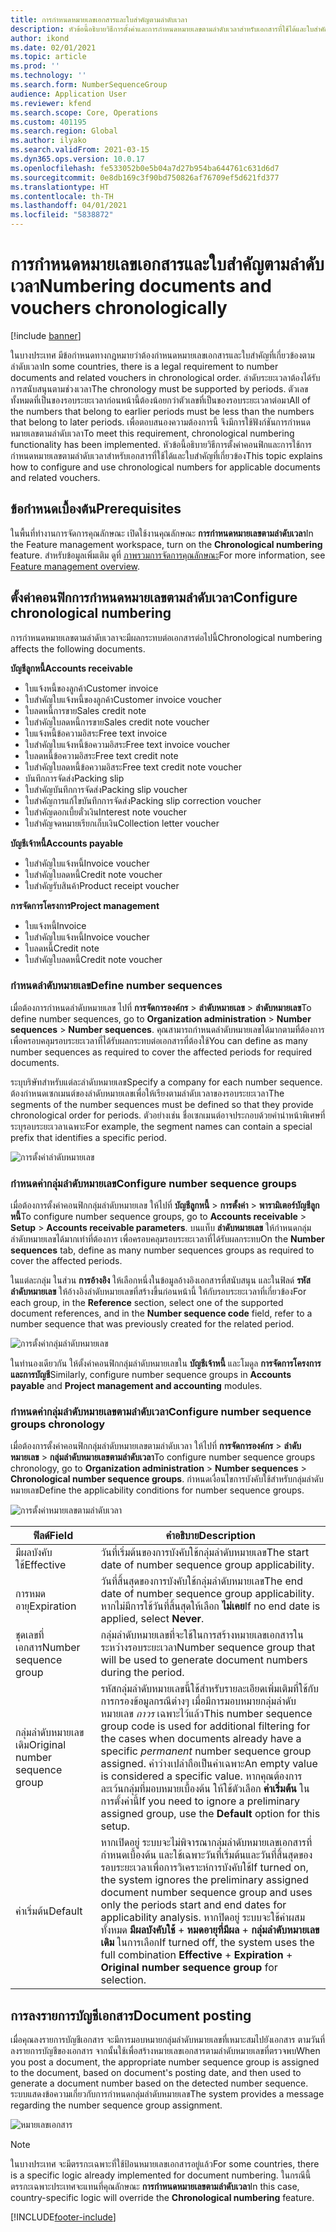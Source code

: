 ```yaml
---
title: การกำหนดหมายเลขเอกสารและใบสำคัญตามลำดับเวลา
description: หัวข้อนี้อธิบายวิธีการตั้งค่าและการกำหนดหมายเลขตามลำดับเวลาสำหรับเอกสารที่ใช้ได้และใบสำคัญที่เกี่ยวข้อง
author: ikond
ms.date: 02/01/2021
ms.topic: article
ms.prod: ''
ms.technology: ''
ms.search.form: NumberSequenceGroup
audience: Application User
ms.reviewer: kfend
ms.search.scope: Core, Operations
ms.custom: 401195
ms.search.region: Global
ms.author: ilyako
ms.search.validFrom: 2021-03-15
ms.dyn365.ops.version: 10.0.17
ms.openlocfilehash: fe533052b0e5b04a7d27b954ba644761c631d6d7
ms.sourcegitcommit: 0e8db169c3f90bd750826af76709ef5d621fd377
ms.translationtype: HT
ms.contentlocale: th-TH
ms.lasthandoff: 04/01/2021
ms.locfileid: "5838872"
---
```

# <a name="numbering-documents-and-vouchers-chronologically"></a><span data-ttu-id="85a5f-103">การกำหนดหมายเลขเอกสารและใบสำคัญตามลำดับเวลา</span><span class="sxs-lookup"><span data-stu-id="85a5f-103">Numbering documents and vouchers chronologically</span></span>

[!include [banner](../includes/banner.md)]


<span data-ttu-id="85a5f-104">ในบางประเทศ มีข้อกําหนดทางกฎหมายว่าต้องกําหนดหมายเลขเอกสารและใบสำคัญที่เกี่ยวข้องตามลำดับเวลา</span><span class="sxs-lookup"><span data-stu-id="85a5f-104">In some countries, there is a legal requirement to number documents and related vouchers in chronological order.</span></span> <span data-ttu-id="85a5f-105">ลำดับระยะเวลาต้องได้รับการสนับสนุนตามช่วงเวลา</span><span class="sxs-lookup"><span data-stu-id="85a5f-105">The chronology must be supported by periods.</span></span> <span data-ttu-id="85a5f-106">ตัวเลขทั้งหมดที่เป็นของรอบระยะเวลาก่อนหน้านี้ต้องน้อยกว่าตัวเลขที่เป็นของรอบระยะเวลาต่อมา</span><span class="sxs-lookup"><span data-stu-id="85a5f-106">All of the numbers that belong to earlier periods must be less than the numbers that belong to later periods.</span></span> <span data-ttu-id="85a5f-107">เพื่อตอบสนองความต้องการนี้ จึงมีการใช้ฟังก์ชันการกำหนดหมายเลขตามลำดับเวลา</span><span class="sxs-lookup"><span data-stu-id="85a5f-107">To meet this requirement, chronological numbering functionality has been implemented.</span></span> <span data-ttu-id="85a5f-108">หัวข้อนี้อธิบายวิธีการตั้งค่าคอนฟิกและการใช้การกำหนดหมายเลขตามลำดับเวลาสำหรับเอกสารที่ใช้ได้และใบสำคัญที่เกี่ยวข้อง</span><span class="sxs-lookup"><span data-stu-id="85a5f-108">This topic explains how to configure and use chronological numbers for applicable documents and related vouchers.</span></span>

## <a name="prerequisites"></a><span data-ttu-id="85a5f-109">ข้อกำหนดเบื้องต้น</span><span class="sxs-lookup"><span data-stu-id="85a5f-109">Prerequisites</span></span>

<span data-ttu-id="85a5f-110">ในพื้นที่ทำงานการจัดการคุณลักษณะ เปิดใช้งานคุณลักษณะ **การกำหนดหมายเลขตามลำดับเวลา**</span><span class="sxs-lookup"><span data-stu-id="85a5f-110">In the Feature management workspace, turn on the **Chronological numbering** feature.</span></span> <span data-ttu-id="85a5f-111">สำหรับข้อมูลเพิ่มเติม ดูที่ [ภาพรวมการจัดการคุณลักษณะ](../../fin-ops-core/fin-ops/get-started/feature-management/feature-management-overview.md)</span><span class="sxs-lookup"><span data-stu-id="85a5f-111">For more information, see [Feature management overview](../../fin-ops-core/fin-ops/get-started/feature-management/feature-management-overview.md).</span></span>

## <a name="configure-chronological-numbering"></a><span data-ttu-id="85a5f-112">ตั้งค่าคอนฟิกการกําหนดหมายเลขตามลำดับเวลา</span><span class="sxs-lookup"><span data-stu-id="85a5f-112">Configure chronological numbering</span></span>

<span data-ttu-id="85a5f-113">การกำหนดหมายเลขตามลำดับเวลาจะมีผลกระทบต่อเอกสารต่อไปนี้</span><span class="sxs-lookup"><span data-stu-id="85a5f-113">Chronological numbering affects the following documents.</span></span>

<span data-ttu-id="85a5f-114">**บัญชีลูกหนี้**</span><span class="sxs-lookup"><span data-stu-id="85a5f-114">**Accounts receivable**</span></span>
- <span data-ttu-id="85a5f-115">ใบแจ้งหนี้ของลูกค้า</span><span class="sxs-lookup"><span data-stu-id="85a5f-115">Customer invoice</span></span>
- <span data-ttu-id="85a5f-116">ใบสำคัญใบแจ้งหนี้ของลูกค้า</span><span class="sxs-lookup"><span data-stu-id="85a5f-116">Customer invoice voucher</span></span>
- <span data-ttu-id="85a5f-117">ใบลดหนี้การขาย</span><span class="sxs-lookup"><span data-stu-id="85a5f-117">Sales credit note</span></span>
- <span data-ttu-id="85a5f-118">ใบสำคัญใบลดหนี้การขาย</span><span class="sxs-lookup"><span data-stu-id="85a5f-118">Sales credit note voucher</span></span>
- <span data-ttu-id="85a5f-119">ใบแจ้งหนี้ข้อความอิสระ</span><span class="sxs-lookup"><span data-stu-id="85a5f-119">Free text invoice</span></span>
- <span data-ttu-id="85a5f-120">ใบสำคัญใบแจ้งหนี้ข้อความอิสระ</span><span class="sxs-lookup"><span data-stu-id="85a5f-120">Free text invoice voucher</span></span>
- <span data-ttu-id="85a5f-121">ใบลดหนี้ข้อความอิสระ</span><span class="sxs-lookup"><span data-stu-id="85a5f-121">Free text credit note</span></span>
- <span data-ttu-id="85a5f-122">ใบสำคัญใบลดหนี้ข้อความอิสระ</span><span class="sxs-lookup"><span data-stu-id="85a5f-122">Free text credit note voucher</span></span>
- <span data-ttu-id="85a5f-123">บันทึกการจัดส่ง</span><span class="sxs-lookup"><span data-stu-id="85a5f-123">Packing slip</span></span>
- <span data-ttu-id="85a5f-124">ใบสำคัญบันทึกการจัดส่ง</span><span class="sxs-lookup"><span data-stu-id="85a5f-124">Packing slip voucher</span></span>
- <span data-ttu-id="85a5f-125">ใบสำคัญการแก้ไขบันทึกการจัดส่ง</span><span class="sxs-lookup"><span data-stu-id="85a5f-125">Packing slip correction voucher</span></span>
- <span data-ttu-id="85a5f-126">ใบสำคัญดอกเบี้ยตั๋วเงิน</span><span class="sxs-lookup"><span data-stu-id="85a5f-126">Interest note voucher</span></span>
- <span data-ttu-id="85a5f-127">ใบสำคัญจดหมายเรียกเก็บเงิน</span><span class="sxs-lookup"><span data-stu-id="85a5f-127">Collection letter voucher</span></span>

<span data-ttu-id="85a5f-128">**บัญชีเจ้าหนี้**</span><span class="sxs-lookup"><span data-stu-id="85a5f-128">**Accounts payable**</span></span>
- <span data-ttu-id="85a5f-129">ใบสำคัญใบแจ้งหนี้</span><span class="sxs-lookup"><span data-stu-id="85a5f-129">Invoice voucher</span></span>
- <span data-ttu-id="85a5f-130">ใบสำคัญใบลดหนี้</span><span class="sxs-lookup"><span data-stu-id="85a5f-130">Credit note voucher</span></span>
- <span data-ttu-id="85a5f-131">ใบสำคัญรับสินค้า</span><span class="sxs-lookup"><span data-stu-id="85a5f-131">Product receipt voucher</span></span>

<span data-ttu-id="85a5f-132">**การจัดการโครงการ**</span><span class="sxs-lookup"><span data-stu-id="85a5f-132">**Project management**</span></span>
- <span data-ttu-id="85a5f-133">ใบแจ้งหนี้</span><span class="sxs-lookup"><span data-stu-id="85a5f-133">Invoice</span></span>
- <span data-ttu-id="85a5f-134">ใบสำคัญใบแจ้งหนี้</span><span class="sxs-lookup"><span data-stu-id="85a5f-134">Invoice voucher</span></span>
- <span data-ttu-id="85a5f-135">ใบลดหนี้</span><span class="sxs-lookup"><span data-stu-id="85a5f-135">Credit note</span></span>
- <span data-ttu-id="85a5f-136">ใบสำคัญใบลดหนี้</span><span class="sxs-lookup"><span data-stu-id="85a5f-136">Credit note voucher</span></span> 

### <a name="define-number-sequences"></a><span data-ttu-id="85a5f-137">กำหนดลำดับหมายเลข</span><span class="sxs-lookup"><span data-stu-id="85a5f-137">Define number sequences</span></span>

<span data-ttu-id="85a5f-138">เมื่อต้องการกําหนดลำดับหมายเลข ไปที่ **การจัดการองค์กร** > **ลำดับหมายเลข** > **ลำดับหมายเลข**</span><span class="sxs-lookup"><span data-stu-id="85a5f-138">To define number sequences, go to **Organization administration** > **Number sequences** > **Number sequences**.</span></span> <span data-ttu-id="85a5f-139">คุณสามารถกําหนดลำดับหมายเลขได้มากตามที่ต้องการ เพื่อครอบคลุมรอบระยะเวลาที่ได้รับผลกระทบต่อเอกสารที่ต้องใช้</span><span class="sxs-lookup"><span data-stu-id="85a5f-139">You can define as many number sequences as required to cover the affected periods for required documents.</span></span> 

<span data-ttu-id="85a5f-140">ระบุบริษัทสำหรับแต่ละลำดับหมายเลข</span><span class="sxs-lookup"><span data-stu-id="85a5f-140">Specify a company for each number sequence.</span></span> <span data-ttu-id="85a5f-141">ต้องกําหนดเซกเมนต์ของลำดับหมายเลขเพื่อให้เรียงตามลำดับเวลาของรอบระยะเวลา</span><span class="sxs-lookup"><span data-stu-id="85a5f-141">The segments of the number sequences must be defined so that they provide chronological order for periods.</span></span> <span data-ttu-id="85a5f-142">ตัวอย่างเช่น ชื่อเซกเมนต์อาจประกอบด้วยคำนำหน้าพิเศษที่ระบุรอบระยะเวลาเฉพาะ</span><span class="sxs-lookup"><span data-stu-id="85a5f-142">For example, the segment names can contain a special prefix that identifies a specific period.</span></span>

![การตั้งค่าลำดับหมายเลข](media/chrono-num-sequence.jpg)

### <a name="configure-number-sequence-groups"></a><span data-ttu-id="85a5f-144">กำหนดค่ากลุ่มลำดับหมายเลข</span><span class="sxs-lookup"><span data-stu-id="85a5f-144">Configure number sequence groups</span></span>

<span data-ttu-id="85a5f-145">เมื่อต้องการตั้งค่าคอนฟิกกลุ่มลำดับหมายเลข ให้ไปที่ **บัญชีลูกหนี้** > **การตั้งค่า** > **พารามิเตอร์บัญชีลูกหนี้**</span><span class="sxs-lookup"><span data-stu-id="85a5f-145">To configure number sequence groups, go to **Accounts receivable** > **Setup** > **Accounts receivable parameters**.</span></span> <span data-ttu-id="85a5f-146">บนแท็บ **ลำดับหมายเลข** ให้กําหนดกลุ่มลำดับหมายเลขได้มากเท่าที่ต้องการ เพื่อครอบคลุมรอบระยะเวลาที่ได้รับผลกระทบ</span><span class="sxs-lookup"><span data-stu-id="85a5f-146">On the **Number sequences** tab, define as many number sequences groups as required to cover the affected periods.</span></span> 

<span data-ttu-id="85a5f-147">ในแต่ละกลุ่ม ในส่วน **การอ้างอิง** ให้เลือกหนึ่งในข้อมูลอ้างอิงเอกสารที่สนับสนุน และในฟิลด์ **รหัสลำดับหมายเลข** ให้อ้างอิงลำดับหมายเลขที่สร้างขึ้นก่อนหน้านี้ ให้กับรอบระยะเวลาที่เกี่ยวข้อง</span><span class="sxs-lookup"><span data-stu-id="85a5f-147">For each group, in the **Reference** section, select one of the supported document references, and in the **Number sequence code** field, refer to a number sequence that was previously created for the related period.</span></span>

![การตั้งค่ากลุ่มลำดับหมายเลข](media/chrono-num-sequence-group.jpg)

<span data-ttu-id="85a5f-149">ในทำนองเดียวกัน ให้ตั้งค่าคอนฟิกกลุ่มลำดับหมายเลขใน **บัญชีเจ้าหนี้** และโมดูล **การจัดการโครงการและการบัญชี**</span><span class="sxs-lookup"><span data-stu-id="85a5f-149">Similarly, configure number sequence groups in **Accounts payable** and **Project management and accounting** modules.</span></span>

### <a name="configure-number-sequence-groups-chronology"></a><span data-ttu-id="85a5f-150">กำหนดค่ากลุ่มลำดับหมายเลขตามลำดับเวลา</span><span class="sxs-lookup"><span data-stu-id="85a5f-150">Configure number sequence groups chronology</span></span>

<span data-ttu-id="85a5f-151">เมื่อต้องการตั้งค่าคอนฟิกกลุ่มลำดับหมายเลขตามลำดับเวลา ให้ไปที่ **การจัดการองค์กร** > **ลำดับหมายเลข** > **กลุ่มลำดับหมายเลขตามลำดับเวลา**</span><span class="sxs-lookup"><span data-stu-id="85a5f-151">To configure number sequence groups chronology, go to **Organization administration** > **Number sequences** > **Chronological number sequence groups**.</span></span> <span data-ttu-id="85a5f-152">กำหนดเงื่อนไขการบังคับใช้สำหรับกลุ่มลำดับหมายเลข</span><span class="sxs-lookup"><span data-stu-id="85a5f-152">Define the applicability conditions for number sequence groups.</span></span>

![การตั้งค่าหมายเลขตามลำดับเวลา](media/chrono-num-sequence-group-period.jpg)

| <span data-ttu-id="85a5f-154">ฟิลด์</span><span class="sxs-lookup"><span data-stu-id="85a5f-154">Field</span></span>            | <span data-ttu-id="85a5f-155">คำอธิบาย</span><span class="sxs-lookup"><span data-stu-id="85a5f-155">Description</span></span>                                                                                                                                                                                                                                                                                                                                                                                   |
|---------------------|------------------------------------------------------------------------------------------------------------------------------------------------------------------------------------------------------------------------------------------------------------------------------------------------------------------------------------------------------------------------------------------------|
| <span data-ttu-id="85a5f-156">มีผลบังคับใช้</span><span class="sxs-lookup"><span data-stu-id="85a5f-156">Effective</span></span>  | <span data-ttu-id="85a5f-157">วันที่เริ่มต้นของการบังคับใช้กลุ่มลำดับหมายเลข</span><span class="sxs-lookup"><span data-stu-id="85a5f-157">The start date of number sequence group applicability.</span></span> |
| <span data-ttu-id="85a5f-158">การหมดอายุ</span><span class="sxs-lookup"><span data-stu-id="85a5f-158">Expiration</span></span>      | <span data-ttu-id="85a5f-159">วันที่สิ้นสุดของการบังคับใช้กลุ่มลำดับหมายเลข</span><span class="sxs-lookup"><span data-stu-id="85a5f-159">The end date of number sequence group applicability.</span></span> <span data-ttu-id="85a5f-160">หากไม่มีการใช้วันที่สิ้นสุดให้เลือก **ไม่เคย**</span><span class="sxs-lookup"><span data-stu-id="85a5f-160">If no end date is applied, select **Never**.</span></span> |
| <span data-ttu-id="85a5f-161">ชุดเลขที่เอกสาร</span><span class="sxs-lookup"><span data-stu-id="85a5f-161">Number sequence group</span></span> | <span data-ttu-id="85a5f-162">กลุ่มลำดับหมายเลขที่จะใช้ในการสร้างหมายเลขเอกสารในระหว่างรอบระยะเวลา</span><span class="sxs-lookup"><span data-stu-id="85a5f-162">Number sequence group that will be used to generate document numbers during the period.</span></span> |
| <span data-ttu-id="85a5f-163">กลุ่มลำดับหมายเลขเดิม</span><span class="sxs-lookup"><span data-stu-id="85a5f-163">Original number sequence group</span></span> | <span data-ttu-id="85a5f-164">รหัสกลุ่มลำดับหมายเลขนี้ใช้สำหรับรายละเอียดเพิ่มเติมที่ใช้กับการกรองข้อมูลกรณีต่างๆ เมื่อมีการมอบหมายกลุ่มลำดับหมายเลข *ถาวร* เฉพาะไว้แล้ว</span><span class="sxs-lookup"><span data-stu-id="85a5f-164">This number sequence group code is used for additional filtering for the cases when documents already have a specific *permanent* number sequence group assigned.</span></span> <span data-ttu-id="85a5f-165">ค่าว่างเปล่าถือเป็นค่าเฉพาะ</span><span class="sxs-lookup"><span data-stu-id="85a5f-165">An empty value is considered a specific value.</span></span> <span data-ttu-id="85a5f-166">หากคุณต้องการละเว้นกลุ่มที่มอบหมายเบื้องต้น ให้ใช้ตัวเลือก **ค่าเริ่มต้น** ในการตั้งค่านี้</span><span class="sxs-lookup"><span data-stu-id="85a5f-166">If you need to ignore a preliminary assigned group, use the **Default** option for this setup.</span></span> |
| <span data-ttu-id="85a5f-167">ค่าเริ่มต้น</span><span class="sxs-lookup"><span data-stu-id="85a5f-167">Default</span></span> | <span data-ttu-id="85a5f-168">หากเปิดอยู่ ระบบจะไม่พิจารณากลุ่มลำดับหมายเลขเอกสารที่กำหนดเบื้องต้น และใช้เฉพาะวันที่เริ่มต้นและวันที่สิ้นสุดของรอบระยะเวลาเพื่อการวิเคราะห์การบังคับใช้</span><span class="sxs-lookup"><span data-stu-id="85a5f-168">If turned on, the system ignores the preliminary assigned document number sequence group and uses only the periods start and end dates for applicability analysis.</span></span> <span data-ttu-id="85a5f-169">หากปิดอยู่ ระบบจะใช้ค่าผสมทั้งหมด **มีผลบังคับใช้** + **หมดอายุที่มีผล** + **กลุ่มลำดับหมายเลขเดิม** ในการเลือก</span><span class="sxs-lookup"><span data-stu-id="85a5f-169">If turned off, the system uses the full combination **Effective** + **Expiration** + **Original number sequence group** for selection.</span></span> |

## <a name="document-posting"></a><span data-ttu-id="85a5f-170">การลงรายการบัญชีเอกสาร</span><span class="sxs-lookup"><span data-stu-id="85a5f-170">Document posting</span></span>
<span data-ttu-id="85a5f-171">เมื่อคุณลงรายการบัญชีเอกสาร จะมีการมอบหมายกลุ่มลำดับหมายเลขที่เหมาะสมไปยังเอกสาร ตามวันที่ลงรายการบัญชีของเอกสาร จากนั้นใช้เพื่อสร้างหมายเลขเอกสารตามลำดับหมายเลขที่ตรวจพบ</span><span class="sxs-lookup"><span data-stu-id="85a5f-171">When you post a document, the appropriate number sequence group is assigned to the document, based on document's posting date, and then used to generate a document number based on the detected number sequence.</span></span> <span data-ttu-id="85a5f-172">ระบบแสดงข้อความเกี่ยวกับการกำหนดกลุ่มลำดับหมายเลข</span><span class="sxs-lookup"><span data-stu-id="85a5f-172">The system provides a message regarding the number sequence group assignment.</span></span>

![หมายเลขเอกสาร](media/chrono-num-sequence-fti.jpg)

> [!NOTE]
> <span data-ttu-id="85a5f-174">ในบางประเทศ จะมีตรรกะเฉพาะที่ใช้ป้อนหมายเลขเอกสารอยู่แล้ว</span><span class="sxs-lookup"><span data-stu-id="85a5f-174">For some countries, there is a specific logic already implemented for document numbering.</span></span> <span data-ttu-id="85a5f-175">ในกรณีนี้ ตรรกะเฉพาะประเทศจะแทนที่คุณลักษณะ **การกำหนดหมายเลขตามลำดับเวลา**</span><span class="sxs-lookup"><span data-stu-id="85a5f-175">In this case, country-specific logic will override the **Chronological numbering** feature.</span></span>


[!INCLUDE[footer-include](../../includes/footer-banner.md)]
